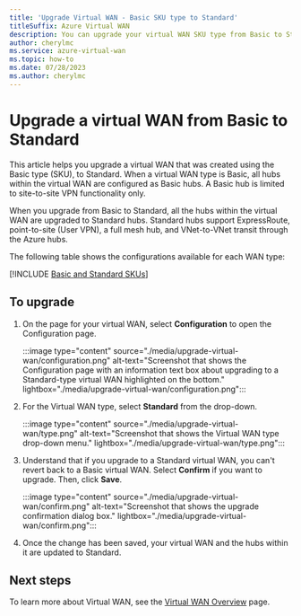 ```yaml
---
title: 'Upgrade Virtual WAN - Basic SKU type to Standard'
titleSuffix: Azure Virtual WAN
description: You can upgrade your virtual WAN SKU type from Basic to Standard for greater functionality.
author: cherylmc
ms.service: azure-virtual-wan
ms.topic: how-to
ms.date: 07/28/2023
ms.author: cherylmc
---
```


# Upgrade a virtual WAN from Basic to Standard

This article helps you upgrade a virtual WAN that was created using the Basic type (SKU), to Standard. When a virtual WAN type is Basic, all hubs within the virtual WAN are configured as Basic hubs. A Basic hub is limited to site-to-site VPN functionality only.

When you upgrade from Basic to Standard, all the hubs within the virtual WAN are upgraded to Standard hubs. Standard hubs support ExpressRoute, point-to-site (User VPN), a full mesh hub, and VNet-to-VNet transit through the Azure hubs.

The following table shows the configurations available for each WAN type:

[!INCLUDE [Basic and Standard SKUs](../../includes/virtual-wan-standard-basic-include.md)]

## <a name = "upgrade"></a>To upgrade

1. On the page for your virtual WAN, select **Configuration** to open the Configuration page.

   :::image type="content" source="./media/upgrade-virtual-wan/configuration.png" alt-text="Screenshot that shows the Configuration page with an information text box about upgrading to a Standard-type virtual WAN highlighted on the bottom." lightbox="./media/upgrade-virtual-wan/configuration.png":::

1. For the Virtual WAN type, select **Standard** from the drop-down.

   :::image type="content" source="./media/upgrade-virtual-wan/type.png" alt-text="Screenshot that shows the Virtual WAN type drop-down menu." lightbox="./media/upgrade-virtual-wan/type.png":::

1. Understand that if you upgrade to a Standard virtual WAN, you can't revert back to a Basic virtual WAN. Select **Confirm** if you want to upgrade. Then, click **Save**.

   :::image type="content" source="./media/upgrade-virtual-wan/confirm.png" alt-text="Screenshot that shows the upgrade confirmation dialog box." lightbox="./media/upgrade-virtual-wan/confirm.png":::

1. Once the change has been saved, your virtual WAN and the hubs within it are updated to Standard.

## Next steps

To learn more about Virtual WAN, see the [Virtual WAN Overview](virtual-wan-about.md) page.